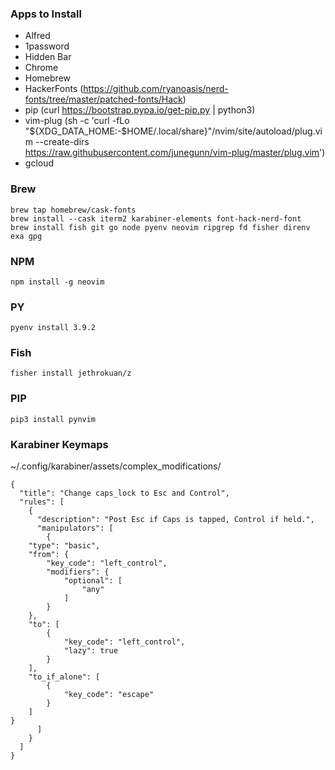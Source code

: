 ### Apps to Install
- Alfred
- 1password
- Hidden Bar
- Chrome
- Homebrew
- HackerFonts (https://github.com/ryanoasis/nerd-fonts/tree/master/patched-fonts/Hack)
- pip (curl https://bootstrap.pypa.io/get-pip.py | python3)
- vim-plug (sh -c 'curl -fLo "${XDG_DATA_HOME:-$HOME/.local/share}"/nvim/site/autoload/plug.vim --create-dirs \
https://raw.githubusercontent.com/junegunn/vim-plug/master/plug.vim')
- gcloud


### Brew
```
brew tap homebrew/cask-fonts
brew install --cask iterm2 karabiner-elements font-hack-nerd-font
brew install fish git go node pyenv neovim ripgrep fd fisher direnv exa gpg
```

### NPM
```
npm install -g neovim
```

### PY
```
pyenv install 3.9.2
```

### Fish
```
fisher install jethrokuan/z
```

### PIP
```
pip3 install pynvim
```

### Karabiner Keymaps
~/.config/karabiner/assets/complex_modifications/

```
{
  "title": "Change caps_lock to Esc and Control",
  "rules": [
	{
	  "description": "Post Esc if Caps is tapped, Control if held.",
	  "manipulators": [
        {
    "type": "basic",
    "from": {
        "key_code": "left_control",
        "modifiers": {
            "optional": [
                "any"
            ]
        }
    },
    "to": [
        {
            "key_code": "left_control",
            "lazy": true
        }
    ],
    "to_if_alone": [
        {
            "key_code": "escape"
        }
    ]
}
	  ]
	}
  ]
}
```
